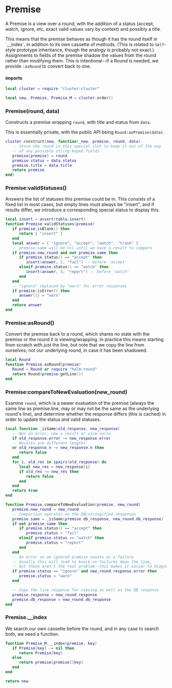 # Premise

A Premise is a view over a round, with the addition of a status \(accept,
watch, ignore, etc, exact valid values vary by context\) and possibly a title\.

This means that the premise behaves as though it has the round itself in
\`\_\_index\`, in addition to its own cassette of methods\. \(This is related to
`Self`\-style prototype inheritance, though the analogy is probably not exact\.\)
Assignments to fields of the premise shadow the values from the round rather
than modifying them\. This is intentional\-\-if a Round is needed, we provide
`:asRound` to convert back to one\.

#### imports

```lua
local cluster = require "cluster:cluster"
```

```lua
local new, Premise, Premise_M = cluster.order()
```


### Premise\(round, data\)

Constructs a premise wrapping `round`, with title and status from `data`\.

This is essentially private, with the public API being
`Round:asPremise(data)`\.

```lua
cluster.construct(new, function(_new, premise, round, data)
   -- Store the round in this special slot to keep it out of the way
   -- of any possible string-keyed fields
   premise[premise] = round
   premise.status = data.status
   premise.title = data.title
   return premise
end)
```


### Premise:validStatuses\(\)

Answers the list of statuses this premise could be in\. This consists of a
fixed list in most cases, but empty lines must always be "insert", and if
results differ, we introduce a corresponding special status to display this\.

```lua
local insert = assert(table.insert)
function Premise.validStatuses(premise)
   if premise:isBlank() then
      return { "insert" }
   end
   local answer = { "ignore", "accept", "watch", "trash" }
   -- premise.same will be nil until we have a result to compare
   if premise.new_round and not premise.same then
      if premise.status() == "accept" then
         insert(answer, 2, "fail") -- before 'accept'
      elseif premise.status() == "watch" then
         insert(answer, 3, "report") -- before 'watch'
      end
   end
   -- "ignore" replaced by "warn" for error responses
   if premise:isError() then
      answer[1] = "warn"
   end
   return answer
end
```


### Premise:asRound\(\)

Convert the premise back to a round, which shares no state with the premise or
the round it is viewing/wrapping\. In practice this means starting from scratch
with just the line, but note that we copy the line from ourselves, not our
underlying round, in case it has been shadowed\.

```lua
local Round
function Premise.asRound(premise)
   Round = Round or require "helm:round"
   return Round(premise:getLine())
end
```


### Premise:compareToNewEvaluation\(new\_round\)

Examine `round`, which is a newer evaluation of the premise \(always the same
line as premise\.line, may or may not be the same as the underlying round's
line\), and determine whether the response differs \(this is cached\) in order to
update the status and valid statuses\.

```lua
local function _isSame(old_response, new_response)
   -- Was an error, now a result or vice-versa
   if old_response.error ~= new_response.error
   -- Results are different lengths
   or old_response.n ~= new_response.n then
      return false
   end
   for i, old_res in ipairs(old_response) do
      local new_res = new_response[i]
      if old_res ~= new_res then
         return false
      end
   end
   return true
end

function Premise.compareToNewEvaluation(premise, new_round)
   premise.new_round = new_round
   -- Comparison operates on the DB/stringified responses
   premise.same = _isSame(premise.db_response, new_round.db_response)
   if not premise.same then
      if premise.status() == "accept" then
         premise.status = "fail"
      elseif premise.status == "watch" then
         premise.status = "report"
      end
   end
   -- An error on an ignored premise counts as a failure
   -- Usually this will lead to knock-on failures down the line,
   -- but those aren't the real problem--this makes it easier to diagnose
   if premise.status == "ignore" and new_round.response.error then
      premise.status = "warn"
   end

   -- Copy the live response for viewing as well as the DB response
   premise.response = new_round.response
   premise.db_response = new_round.db_response
end
```


### Premise\.\_\_index

We search our own cassette before the round, and in any case to search both,
we need a function\.

```lua
function Premise_M.__index(premise, key)
   if Premise[key] ~= nil then
      return Premise[key]
   else
      return premise[premise][key]
   end
end
```


```lua
return new
```